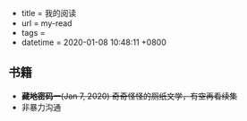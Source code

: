  - title = 我的阅读
 - url = my-read
 - tags = 
 - datetime = 2020-01-08 10:48:11 +0800

 
 ## 书籍

 - ~~**藏地密码一**(Jan 7, 2020) 奇奇怪怪的厕纸文学，有空再看续集~~
 - 非暴力沟通